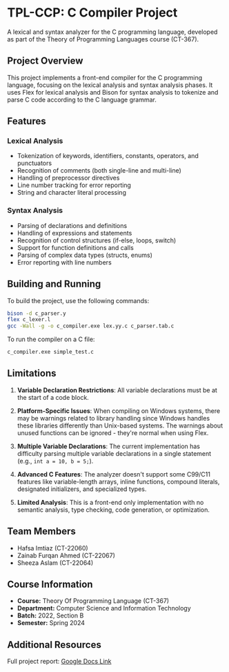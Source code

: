 # TPL-CCP: C Compiler Project

A lexical and syntax analyzer for the C programming language, developed as part of the Theory of Programming Languages course (CT-367).

## Project Overview

This project implements a front-end compiler for the C programming language, focusing on the lexical analysis and syntax analysis phases. It uses Flex for lexical analysis and Bison for syntax analysis to tokenize and parse C code according to the C language grammar.

## Features

### Lexical Analysis
- Tokenization of keywords, identifiers, constants, operators, and punctuators
- Recognition of comments (both single-line and multi-line)
- Handling of preprocessor directives
- Line number tracking for error reporting
- String and character literal processing

### Syntax Analysis
- Parsing of declarations and definitions
- Handling of expressions and statements
- Recognition of control structures (if-else, loops, switch)
- Support for function definitions and calls
- Parsing of complex data types (structs, enums)
- Error reporting with line numbers

## Building and Running

To build the project, use the following commands:

```bash
bison -d c_parser.y
flex c_lexer.l
gcc -Wall -g -o c_compiler.exe lex.yy.c c_parser.tab.c
```

To run the compiler on a C file:

```bash
c_compiler.exe simple_test.c
```

## Limitations

1. **Variable Declaration Restrictions**: All variable declarations must be at the start of a code block.

2. **Platform-Specific Issues**: When compiling on Windows systems, there may be warnings related to library handling since Windows handles these libraries differently than Unix-based systems. The warnings about unused functions can be ignored - they're normal when using Flex.

3. **Multiple Variable Declarations**: The current implementation has difficulty parsing multiple variable declarations in a single statement (e.g., `int a = 10, b = 5;`).

4. **Advanced C Features**: The analyzer doesn't support some C99/C11 features like variable-length arrays, inline functions, compound literals, designated initializers, and specialized types.

5. **Limited Analysis**: This is a front-end only implementation with no semantic analysis, type checking, code generation, or optimization.

## Team Members

- Hafsa Imtiaz (CT-22060)
- Zainab Furqan Ahmed (CT-22067)
- Sheeza Aslam (CT-22064)

## Course Information

- **Course:** Theory Of Programming Language (CT-367)
- **Department:** Computer Science and Information Technology
- **Batch:** 2022, Section B
- **Semester:** Spring 2024

## Additional Resources

Full project report: [Google Docs Link](https://docs.google.com/document/d/1hoNyk6UeFu9EHf0seE_ig18rnCIFp-8fIpcmVt16LPU/edit?usp=sharing)

